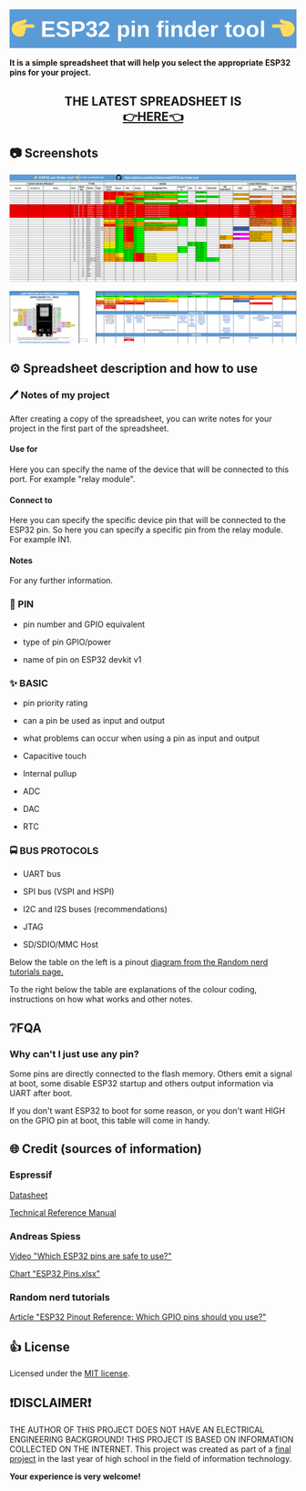 <img src="https://raw.githubusercontent.com/David-Nahorniak/ESP32-pin-finder-tool/main/img/logo/project%20logo.png" title="" alt="D" data-align="center">

**It is a simple spreadsheet that will help you select the appropriate ESP32 pins for your project.**



<h2 style="text-align: center;" target="_blank">THE LATEST SPREADSHEET IS <br />
<a href="https://docs.google.com/spreadsheets/d/1G5iAMbkIZQwHxUZ68moREjuTUD9Nz1lY/edit?usp=sharing&amp;ouid=104117058052427504938&amp;rtpof=true&amp;sd=true">👉HERE👈</a>
</h2>



## 📷 Screenshots

![ ](https://github.com/David-Nahorniak/ESP32-pin-finder-tool/blob/main/img/screenshots/screenshot%20top.png)

![ ](https://github.com/David-Nahorniak/ESP32-pin-finder-tool/blob/main/img/screenshots/screenshot%20bottom.png)





## ⚙ Spreadsheet description and how to use

### 🖊️ Notes of my project

After creating a copy of the spreadsheet, you can write notes for your project in the first part of the spreadsheet.

#### Use for

Here you can specify the name of the device that will be connected to this port. For example "relay module".

#### Connect to

Here you can specify the specific device pin that will be connected to the ESP32 pin. So here you can specify a specific pin from the relay module. For example IN1.

#### Notes

For any further information.

### 📌 PIN

- pin number and GPIO equivalent

- type of pin GPIO/power

- name of pin on ESP32 devkit v1

### ✨ BASIC

- pin priority rating

- can a pin be used as input and output

- what problems can occur when using a pin as input and output

- Capacitive touch

- Internal pullup

- ADC

- DAC

- RTC

### 🚍 BUS PROTOCOLS

- UART bus

- SPI bus (VSPI and HSPI)

- I2C and I2S buses (recommendations)

- JTAG

- SD/SDIO/MMC Host



Below the table on the left is a pinout [diagram from the Random nerd tutorials page.](https://randomnerdtutorials.com/esp32-pinout-reference-gpios/)

To the right below the table are explanations of the colour coding, instructions on how what works and other notes.



## ❔FQA

### Why can't I just use any pin?

Some pins are directly connected to the flash memory.
Others emit a signal at boot, some disable ESP32 startup and others output information via UART after boot.

If you don't want ESP32 to boot for some reason, or you don't want HIGH on the GPIO pin at boot, this table will come in handy.





## 🌐 Credit (sources of information)

### Espressif

[Datasheet](https://www.espressif.com/sites/default/files/documentation/esp32-wroom-32e_esp32-wroom-32ue_datasheet_en.pdf)

[Technical Reference Manual](https://www.espressif.com/sites/default/files/documentation/esp32_technical_reference_manual_en.pdf)

### Andreas Spiess

[Video "Which ESP32 pins are safe to use?"](https://www.youtube.com/watch?v=LY-1DHTxRAk)

[Chart "ESP32 Pins.xlsx"](https://drive.google.com/file/d/1gbKM7DA7PI7s1-ne_VomcjOrb0bE2TPZ/view)

### Random nerd tutorials

[Article "ESP32 Pinout Reference: Which GPIO pins should you use?"](https://randomnerdtutorials.com/esp32-pinout-reference-gpios/)

 

## 👍 License

Licensed under the [MIT license](https://github.com/David-Nahorniak/ESP32-pin-finder-tool/blob/main/LICENSE).





## ❗DISCLAIMER❗

THE AUTHOR OF THIS PROJECT DOES NOT HAVE AN ELECTRICAL ENGINEERING BACKGROUND!
THIS PROJECT IS BASED ON INFORMATION COLLECTED ON THE INTERNET.
This project was created as part of a [final project](https://github.com/David-Nahorniak/LED-spotlight-100W-RGB) in the last year of high school in the field of information technology.

**Your experience is very welcome!**